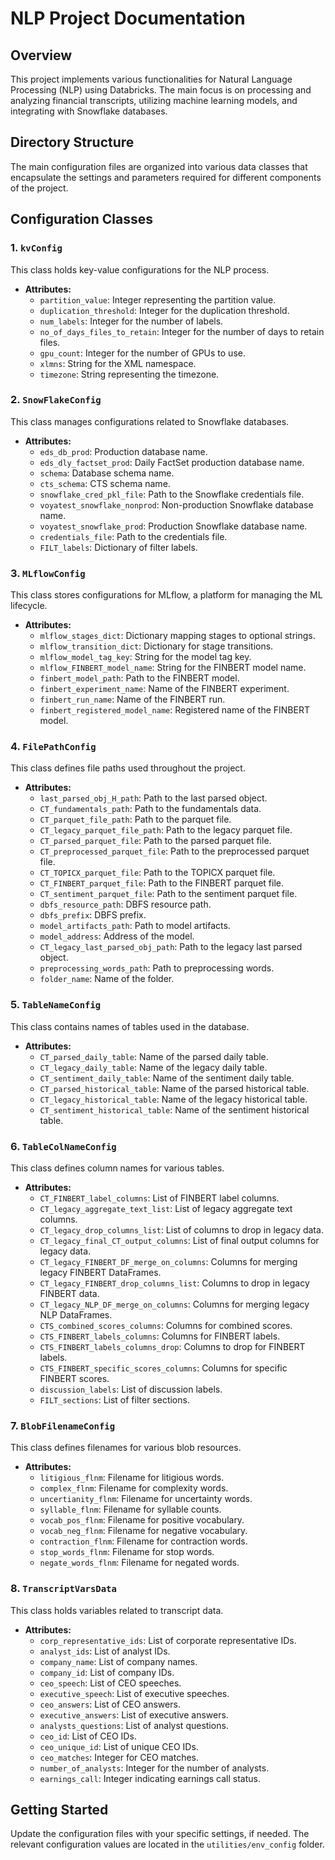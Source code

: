 # NLP Project Documentation

## Overview

This project implements various functionalities for Natural Language Processing (NLP) using Databricks. The main focus is on processing and analyzing financial transcripts, utilizing machine learning models, and integrating with Snowflake databases.

## Directory Structure

The main configuration files are organized into various data classes that encapsulate the settings and parameters required for different components of the project.

## Configuration Classes

### 1. `kvConfig`
This class holds key-value configurations for the NLP process.

- **Attributes:**
  - `partition_value`: Integer representing the partition value.
  - `duplication_threshold`: Integer for the duplication threshold.
  - `num_labels`: Integer for the number of labels.
  - `no_of_days_files_to_retain`: Integer for the number of days to retain files.
  - `gpu_count`: Integer for the number of GPUs to use.
  - `xlmns`: String for the XML namespace.
  - `timezone`: String representing the timezone.

### 2. `SnowFlakeConfig`
This class manages configurations related to Snowflake databases.

- **Attributes:**
  - `eds_db_prod`: Production database name.
  - `eds_dly_factset_prod`: Daily FactSet production database name.
  - `schema`: Database schema name.
  - `cts_schema`: CTS schema name.
  - `snowflake_cred_pkl_file`: Path to the Snowflake credentials file.
  - `voyatest_snowflake_nonprod`: Non-production Snowflake database name.
  - `voyatest_snowflake_prod`: Production Snowflake database name.
  - `credentials_file`: Path to the credentials file.
  - `FILT_labels`: Dictionary of filter labels.

### 3. `MLflowConfig`
This class stores configurations for MLflow, a platform for managing the ML lifecycle.

- **Attributes:**
  - `mlflow_stages_dict`: Dictionary mapping stages to optional strings.
  - `mlflow_transition_dict`: Dictionary for stage transitions.
  - `mlflow_model_tag_key`: String for the model tag key.
  - `mlflow_FINBERT_model_name`: String for the FINBERT model name.
  - `finbert_model_path`: Path to the FINBERT model.
  - `finbert_experiment_name`: Name of the FINBERT experiment.
  - `finbert_run_name`: Name of the FINBERT run.
  - `finbert_registered_model_name`: Registered name of the FINBERT model.

### 4. `FilePathConfig`
This class defines file paths used throughout the project.

- **Attributes:**
  - `last_parsed_obj_H_path`: Path to the last parsed object.
  - `CT_fundamentals_path`: Path to the fundamentals data.
  - `CT_parquet_file_path`: Path to the parquet file.
  - `CT_legacy_parquet_file_path`: Path to the legacy parquet file.
  - `CT_parsed_parquet_file`: Path to the parsed parquet file.
  - `CT_preprocessed_parquet_file`: Path to the preprocessed parquet file.
  - `CT_TOPICX_parquet_file`: Path to the TOPICX parquet file.
  - `CT_FINBERT_parquet_file`: Path to the FINBERT parquet file.
  - `CT_sentiment_parquet_file`: Path to the sentiment parquet file.
  - `dbfs_resource_path`: DBFS resource path.
  - `dbfs_prefix`: DBFS prefix.
  - `model_artifacts_path`: Path to model artifacts.
  - `model_address`: Address of the model.
  - `CT_legacy_last_parsed_obj_path`: Path to the legacy last parsed object.
  - `preprocessing_words_path`: Path to preprocessing words.
  - `folder_name`: Name of the folder.

### 5. `TableNameConfig`
This class contains names of tables used in the database.

- **Attributes:**
  - `CT_parsed_daily_table`: Name of the parsed daily table.
  - `CT_legacy_daily_table`: Name of the legacy daily table.
  - `CT_sentiment_daily_table`: Name of the sentiment daily table.
  - `CT_parsed_historical_table`: Name of the parsed historical table.
  - `CT_legacy_historical_table`: Name of the legacy historical table.
  - `CT_sentiment_historical_table`: Name of the sentiment historical table.

### 6. `TableColNameConfig`
This class defines column names for various tables.

- **Attributes:**
  - `CT_FINBERT_label_columns`: List of FINBERT label columns.
  - `CT_legacy_aggregate_text_list`: List of legacy aggregate text columns.
  - `CT_legacy_drop_columns_list`: List of columns to drop in legacy data.
  - `CT_legacy_final_CT_output_columns`: List of final output columns for legacy data.
  - `CT_legacy_FINBERT_DF_merge_on_columns`: Columns for merging legacy FINBERT DataFrames.
  - `CT_legacy_FINBERT_drop_columns_list`: Columns to drop in legacy FINBERT data.
  - `CT_legacy_NLP_DF_merge_on_columns`: Columns for merging legacy NLP DataFrames.
  - `CTS_combined_scores_columns`: Columns for combined scores.
  - `CTS_FINBERT_labels_columns`: Columns for FINBERT labels.
  - `CTS_FINBERT_labels_columns_drop`: Columns to drop for FINBERT labels.
  - `CTS_FINBERT_specific_scores_columns`: Columns for specific FINBERT scores.
  - `discussion_labels`: List of discussion labels.
  - `FILT_sections`: List of filter sections.

### 7. `BlobFilenameConfig`
This class defines filenames for various blob resources.

- **Attributes:**
  - `litigious_flnm`: Filename for litigious words.
  - `complex_flnm`: Filename for complexity words.
  - `uncertianity_flnm`: Filename for uncertainty words.
  - `syllable_flnm`: Filename for syllable counts.
  - `vocab_pos_flnm`: Filename for positive vocabulary.
  - `vocab_neg_flnm`: Filename for negative vocabulary.
  - `contraction_flnm`: Filename for contraction words.
  - `stop_words_flnm`: Filename for stop words.
  - `negate_words_flnm`: Filename for negated words.

### 8. `TranscriptVarsData`
This class holds variables related to transcript data.

- **Attributes:**
  - `corp_representative_ids`: List of corporate representative IDs.
  - `analyst_ids`: List of analyst IDs.
  - `company_name`: List of company names.
  - `company_id`: List of company IDs.
  - `ceo_speech`: List of CEO speeches.
  - `executive_speech`: List of executive speeches.
  - `ceo_answers`: List of CEO answers.
  - `executive_answers`: List of executive answers.
  - `analysts_questions`: List of analyst questions.
  - `ceo_id`: List of CEO IDs.
  - `ceo_unique_id`: List of unique CEO IDs.
  - `ceo_matches`: Integer for CEO matches.
  - `number_of_analysts`: Integer for the number of analysts.
  - `earnings_call`: Integer indicating earnings call status.

## Getting Started

Update the configuration files with your specific settings, if needed. The relevant configuration values are located in the  `utilities/env_config`  folder.
